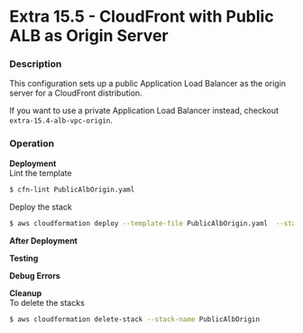 # Extra 15.5 - CloudFront with Public ALB as Origin Server

### Description

This configuration sets up a public Application Load Balancer as the origin server for a CloudFront distribution.  

If you want to use a private Application Load Balancer instead, checkout `extra-15.4-alb-vpc-origin`.  

### Operation

**Deployment**  
Lint the template

```bash
$ cfn-lint PublicAlbOrigin.yaml
```

Deploy the stack

```bash
$ aws cloudformation deploy --template-file PublicAlbOrigin.yaml  --stack-name PublicAlbOrigin --capabilities CAPABILITY_NAMED_IAM
```

**After Deployment**  


**Testing**

**Debug Errors**

**Cleanup**  
To delete the stacks

```bash
$ aws cloudformation delete-stack --stack-name PublicAlbOrigin
```
